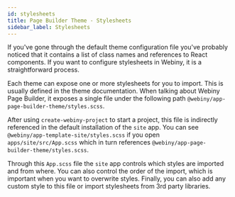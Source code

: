 ```yaml
---
id: stylesheets
title: Page Builder Theme - Stylesheets
sidebar_label: Stylesheets
---
```


If you've gone through the default theme configuration file you've probably noticed that it contains a list of class names and references to React components. If you want to configure stylesheets in Webiny, it is a straightforward process.

Each theme can expose one or more stylesheets for you to import. This is usually defined in the theme documentation. When talking about Webiny Page Builder, it exposes a single file under the following path `@webiny/app-page-builder-theme/styles.scss`. 

After using `create-webiny-project` to start a project, this file is indirectly referenced in the default installation of the `site` app. You can see `@webiny/app-template-site/styles.scss` if you open `apps/site/src/App.scss` which in turn references `@webiny/app-page-builder-theme/styles.scss`.

Through this `App.scss` file the `site` app controls which styles are imported and from where. You can also control the order of the import, which is important when you want to overwrite styles. Finally, you can also add any custom style to this file or import stylesheets from 3rd party libraries. 